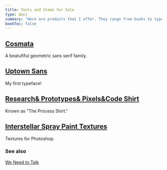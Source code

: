 ```yaml
---
title: Tools and Items for Sale
type: docs
summary: "Here are products that I offer. They range from books to typefaces to design supplies. "
bookToc: false
---
```


## [Cosmata](/cosmata)
A beatufiful geometric sans serif family.

## [Uptown Sans](/uptownsans)
My first typeface!

## [Research& Prototypes& Pixels&Code Shirt](/shirt)
Known as "The Process Shirt."

## [Interstellar Spray Paint Textures](/interstellar)
Textures for Photoshop.

### See also

[We Need to Talk](/we-need-to-talk)